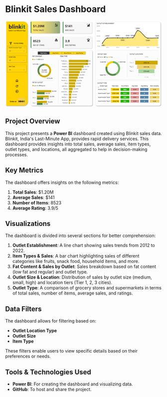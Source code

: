 # Blinkit Sales Dashboard

![Blinkit Sales Dashboard](https://github.com/chaitanyasingh7/Blinkit-Analysis/blob/main/dashboard.png)

## Project Overview

This project presents a **Power BI** dashboard created using Blinkit sales data. Blinkit, India's Last-Minute App, provides rapid delivery services. This dashboard provides insights into total sales, average sales, item types, outlet types, and locations, all aggregated to help in decision-making processes.

## Key Metrics

The dashboard offers insights on the following metrics:

1. **Total Sales**: $1.20M
2. **Average Sales**: $141
3. **Number of Items**: 8523
4. **Average Rating**: 3.9/5

## Visualizations

The dashboard is divided into several sections for better comprehension:

1. **Outlet Establishment**: A line chart showing sales trends from 2012 to 2022.
2. **Item Types & Sales**: A bar chart highlighting sales of different categories like fruits, snack food, household items, and more.
3. **Fat Content & Sales by Outlet**: Sales breakdown based on fat content (low fat and regular) and outlet type.
4. **Outlet Size & Location**: Distribution of sales by outlet size (medium, small, high) and location tiers (Tier 1, 2, 3 cities).
5. **Outlet Type**: A comparison of grocery stores and supermarkets in terms of total sales, number of items, average sales, and ratings.

## Data Filters

The dashboard allows for filtering based on:
- **Outlet Location Type**
- **Outlet Size**
- **Item Type**

These filters enable users to view specific details based on their preferences or needs.

## Tools & Technologies Used

- **Power BI**: For creating the dashboard and visualizing data.
- **GitHub**: To host and share the project.
